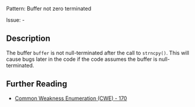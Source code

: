 Pattern: Buffer not zero terminated

Issue: -

## Description

The buffer `buffer` is not null-terminated after the call to `strncpy()`. This will cause bugs later in the code if the code assumes the buffer is null-terminated.

## Further Reading

* [Common Weakness Enumeration (CWE) - 170](https://cwe.mitre.org/data/definitions/170.html)